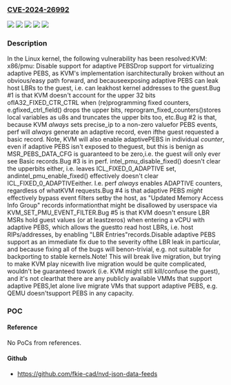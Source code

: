 ### [CVE-2024-26992](https://cve.mitre.org/cgi-bin/cvename.cgi?name=CVE-2024-26992)
![](https://img.shields.io/static/v1?label=Product&message=Linux&color=blue)
![](https://img.shields.io/static/v1?label=Version&message=&color=brightgreen)
![](https://img.shields.io/static/v1?label=Version&message=6.0%20&color=brightgreen)
![](https://img.shields.io/static/v1?label=Version&message=c59a1f106f5cd4843c097069ff1bb2ad72103a67%20&color=brightgreen)
![](https://img.shields.io/static/v1?label=Vulnerability&message=n%2Fa&color=blue)

### Description

In the Linux kernel, the following vulnerability has been resolved:KVM: x86/pmu: Disable support for adaptive PEBSDrop support for virtualizing adaptive PEBS, as KVM's implementation isarchitecturally broken without an obvious/easy path forward, and becauseexposing adaptive PEBS can leak host LBRs to the guest, i.e. can leakhost kernel addresses to the guest.Bug #1 is that KVM doesn't account for the upper 32 bits ofIA32_FIXED_CTR_CTRL when (re)programming fixed counters, e.gfixed_ctrl_field() drops the upper bits, reprogram_fixed_counters()stores local variables as u8s and truncates the upper bits too, etc.Bug #2 is that, because KVM _always_ sets precise_ip to a non-zero valuefor PEBS events, perf will _always_ generate an adaptive record, even ifthe guest requested a basic record.  Note, KVM will also enable adaptivePEBS in individual *counter*, even if adaptive PEBS isn't exposed to theguest, but this is benign as MSR_PEBS_DATA_CFG is guaranteed to be zero,i.e. the guest will only ever see Basic records.Bug #3 is in perf.  intel_pmu_disable_fixed() doesn't clear the upperbits either, i.e. leaves ICL_FIXED_0_ADAPTIVE set, andintel_pmu_enable_fixed() effectively doesn't clear ICL_FIXED_0_ADAPTIVEeither.  I.e. perf _always_ enables ADAPTIVE counters, regardless of whatKVM requests.Bug #4 is that adaptive PEBS *might* effectively bypass event filters setby the host, as "Updated Memory Access Info Group" records informationthat might be disallowed by userspace via KVM_SET_PMU_EVENT_FILTER.Bug #5 is that KVM doesn't ensure LBR MSRs hold guest values (or at leastzeros) when entering a vCPU with adaptive PEBS, which allows the guestto read host LBRs, i.e. host RIPs/addresses, by enabling "LBR Entries"records.Disable adaptive PEBS support as an immediate fix due to the severity ofthe LBR leak in particular, and because fixing all of the bugs will benon-trivial, e.g. not suitable for backporting to stable kernels.Note!  This will break live migration, but trying to make KVM play nicewith live migration would be quite complicated, wouldn't be guaranteed towork (i.e. KVM might still kill/confuse the guest), and it's not clearthat there are any publicly available VMMs that support adaptive PEBS,let alone live migrate VMs that support adaptive PEBS, e.g. QEMU doesn'tsupport PEBS in any capacity.

### POC

#### Reference
No PoCs from references.

#### Github
- https://github.com/fkie-cad/nvd-json-data-feeds

